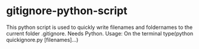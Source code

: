 # gitignore-python-script
This python script is used to quickly write filenames and foldernames to the current folder .gitignore.
Needs Python.
Usage: On the terminal type(python quickignore.py [filenames]...)
